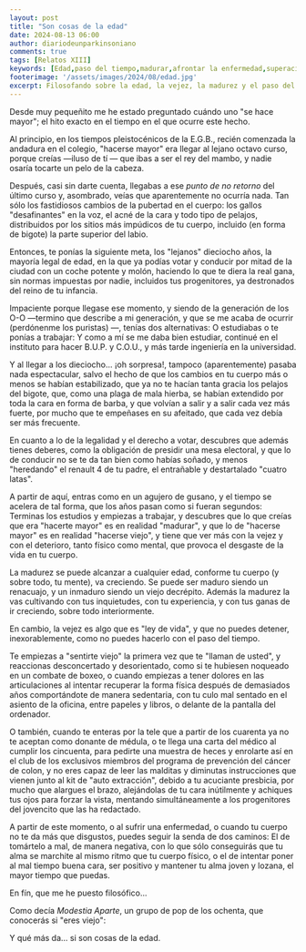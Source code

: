 ```yaml
---
layout: post
title: "Son cosas de la edad"
date: 2024-08-13 06:00
author: diariodeunparkinsoniano
comments: true
tags: [Relatos XIII] 
keywords: [Edad,paso del tiempo,madurar,afrontar la enfermedad,superacion]
footerimage: '/assets/images/2024/08/edad.jpg'
excerpt: Filosofando sobre la edad, la vejez, la madurez y el paso del tiempo desde el punto de vista de un enfermo prematuro de párkinson
---
```

Desde muy pequeñito me he estado preguntado cuándo uno "se hace mayor"; el hito exacto en el tiempo en el que ocurre este hecho.

Al principio, en los tiempos pleistocénicos de la E.G.B., recién comenzada la andadura en el colegio, "hacerse mayor" era llegar al lejano octavo curso, porque creías —iluso de tí — que ibas a ser el rey del mambo, y nadie osaría tocarte un pelo de la cabeza.

Después, casi sin darte cuenta, llegabas a ese *punto de no retorno* del último curso y, asombrado, veías que aparentemente no ocurría nada. Tan sólo los fastidiosos cambios de la pubertad en el cuerpo: los gallos "desafinantes" en la voz, el acné de la cara y todo tipo de pelajos, distribuidos por los sitios más impúdicos de tu cuerpo, incluido (en forma de bigote) la parte superior del labio.

Entonces, te ponías la siguiente meta, los "lejanos" dieciocho años, la mayoría legal de edad, en la que ya podías votar y conducir por mitad de la ciudad con un coche potente y molón, haciendo lo que te diera la real gana, sin normas impuestas por nadie, incluidos tus progenitores, ya destronados del reino de tu infancia.

Impaciente porque llegase ese momento, y siendo de la generación de los O-O —termino que describe a mi generación, y que se me acaba de ocurrir (perdónenme los puristas) —, tenías dos alternativas: O estudiabas o te ponías a trabajar: Y como a mí se me daba bien estudiar, continué en el instituto para hacer B.U.P. y C.O.U., y más tarde ingeniería en la universidad.

Y al llegar a los dieciocho... ¡oh sorpresa!, tampoco (aparentemente) pasaba nada espectacular, salvo el hecho de que los cambios en tu cuerpo más o menos se habían estabilizado, que ya no te hacían tanta gracia los pelajos del bigote, que, como una plaga de mala hierba, se habían extendido por toda la cara en forma de barba, y que volvían a salir y a salir cada vez más fuerte, por mucho que te empeñases en su afeitado, que cada vez debía ser más frecuente.

En cuanto a lo de la legalidad y el derecho a votar, descubres que además tienes deberes, como la obligación de presidir una mesa electoral, y que lo de conducir no se te da tan bien como habías soñado, y menos "heredando" el renault 4 de tu padre, el entrañable y destartalado "cuatro latas".

A partir de aquí, entras como en un agujero de gusano, y el tiempo se acelera de tal forma, que los años pasan como si fueran segundos: Terminas los estudios y empiezas a trabajar, y descubres que lo que creías que era "hacerte mayor" es en realidad "madurar", y que lo de "hacerse mayor" es en realidad "hacerse viejo", y tiene que ver más con la vejez y con el deterioro, tanto físico como mental, que provoca el desgaste de la vida en tu cuerpo.

La madurez se puede alcanzar a cualquier edad, conforme tu cuerpo (y sobre todo, tu mente), va creciendo. Se puede ser maduro siendo un renacuajo, y un inmaduro siendo un viejo decrépito. Además la madurez la vas cultivando con tus inquietudes, con tu experiencia, y con tus ganas de ir creciendo, sobre todo interiormente.

En cambio, la vejez es algo que es "ley de vida", y que no puedes detener, inexorablemente, como no puedes hacerlo con el paso del tiempo.

Te empiezas a "sentirte viejo" la primera vez que te "llaman de usted", y reaccionas  desconcertado y desorientado, como si te hubiesen noqueado en un combate de boxeo, o cuando empiezas a tener dolores en las articulaciones al intentar recuperar la forma física después de demasiados años comportándote de manera sedentaria, con tu culo mal sentado en el asiento de la oficina, entre papeles y libros, o delante de la pantalla del ordenador.

O también, cuando te enteras por la tele que a partir de los cuarenta ya no te aceptan como donante de médula, o te llega una carta del médico al cumplir los cincuenta, para pedirte una muestra de heces y enrolarte así en el club de los exclusivos miembros del programa de prevención del cáncer de colon, y no eres capaz de leer las malditas y diminutas instrucciones que vienen junto al kit de "auto extracción", debido a tu acuciante presbicia, por mucho que alargues el brazo, alejándolas de tu cara inútilmente y achiques tus ojos para forzar la vista, mentando simultáneamente a los progenitores del jovencito que las ha redactado.

A partir de este momento, o al sufrir una enfermedad, o cuando tu cuerpo no te da más que disgustos, puedes seguir la senda de dos caminos: El de tomártelo a mal, de manera negativa, con lo que sólo conseguirás que tu alma se marchite al mismo ritmo que tu cuerpo físico, o el de intentar poner al mal tiempo buena cara, ser positivo y mantener tu alma joven y lozana, el mayor tiempo que puedas.

En fín, que me he puesto filosófico...

Como decía *Modestia Aparte*, un grupo de pop de los ochenta, que conocerás si "eres viejo":

Y qué más da... si son cosas de la edad.

